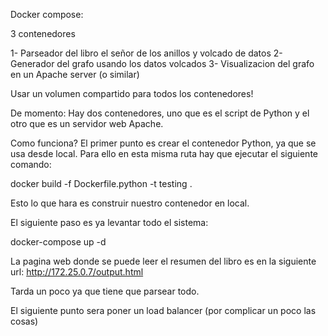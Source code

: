 Docker compose:

3 contenedores

1- Parseador del libro el señor de los anillos y volcado de datos
2- Generador del grafo usando los datos volcados
3- Visualizacion del grafo en un Apache server (o similar)

Usar un volumen compartido para todos los contenedores!

De momento:
Hay dos contenedores, uno que es el script de Python y el otro que es un servidor web Apache.

Como funciona?
El primer punto es crear el contenedor Python, ya que se usa desde local. Para ello en esta misma ruta hay que ejecutar el siguiente comando:

docker build -f Dockerfile.python -t testing .

Esto lo que hara es construir nuestro contenedor en local.

El siguiente paso es ya levantar todo el sistema:

docker-compose up -d

La pagina web donde se puede leer el resumen del libro es en la siguiente url:
http://172.25.0.7/output.html

Tarda un poco ya que tiene que parsear todo.

El siguiente punto sera poner un load balancer (por complicar un poco las cosas)
